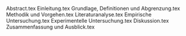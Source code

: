 Abstract.tex
Einleitung.tex
Grundlage, Definitionen und Abgrenzung.tex
Methodik und Vorgehen.tex
Literaturanalyse.tex
Empirische Untersuchung.tex
Experimentelle Untersuchung.tex
Diskussion.tex
Zusammenfassung und Ausblick.tex